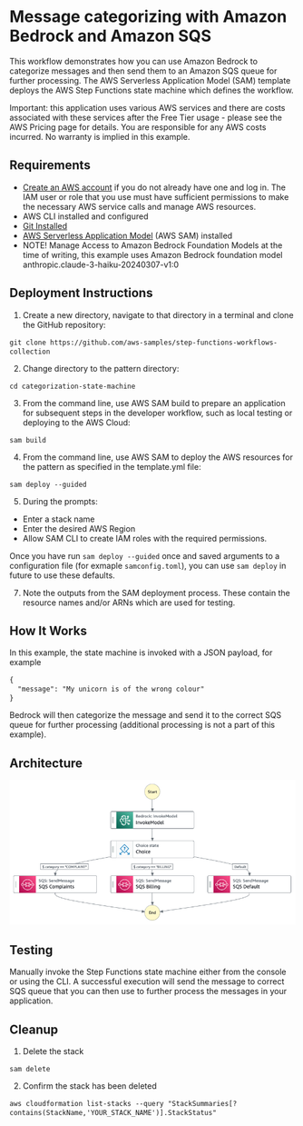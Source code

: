 # Message categorizing with Amazon Bedrock and Amazon SQS

This workflow demonstrates how you can use Amazon Bedrock to categorize messages and then send them to an Amazon SQS queue for further processing. The AWS Serverless Application Model (SAM) template deploys the AWS Step Functions state machine which defines the workflow. 

Important: this application uses various AWS services and there are costs associated with these services after the Free Tier usage - please see the AWS Pricing page for details. You are responsible for any AWS costs incurred. No warranty is implied in this example.

## Requirements

- [Create an AWS account](https://portal.aws.amazon.com/gp/aws/developer/registration/index.html) if you do not already have one and log in. The IAM user or role that you use must have sufficient permissions to make the necessary AWS service calls and manage AWS resources.
- AWS CLI installed and configured
- [Git Installed](https://git-scm.com/book/en/v2/Getting-Started-Installing-Git)
- [AWS Serverless Application Model](https://docs.aws.amazon.com/serverless-application-model/latest/developerguide/serverless-sam-cli-install.html) (AWS SAM) installed
- NOTE! Manage Access to Amazon Bedrock Foundation Models at the time of writing, this example uses Amazon Bedrock foundation model anthropic.claude-3-haiku-20240307-v1:0

## Deployment Instructions

1. Create a new directory, navigate to that directory in a terminal and clone the GitHub repository:

```
git clone https://github.com/aws-samples/step-functions-workflows-collection
```

2. Change directory to the pattern directory:

```
cd categorization-state-machine
```

3. From the command line, use AWS SAM build to prepare an application for subsequent steps in the developer workflow, such as local testing or deploying to the AWS Cloud:

```
sam build
```

4. From the command line, use AWS SAM to deploy the AWS resources for the pattern as specified in the template.yml file:

```
sam deploy --guided
```
5. During the prompts:

- Enter a stack name
- Enter the desired AWS Region
- Allow SAM CLI to create IAM roles with the required permissions.

Once you have run `sam deploy --guided` once and saved arguments to a configuration file (for exmaple `samconfig.toml`), you can use `sam deploy` in future to use these defaults.

7. Note the outputs from the SAM deployment process. These contain the resource names and/or ARNs which are used for testing.

## How It Works

In this example, the state machine is invoked with a JSON payload, for example

```
{
  "message": "My unicorn is of the wrong colour"
}
```

Bedrock will then categorize the message and send it to the correct SQS queue for further processing (additional processing is not a part of this example).

## Architecture

![architecture](resources/statemachine.png)

## Testing

Manually invoke the Step Functions state machine either from the console or using the CLI. A successful execution will send the message to correct SQS queue that you can then use to further process the messages in your application.

## Cleanup

1. Delete the stack

```
sam delete
```

2. Confirm the stack has been deleted

```
aws cloudformation list-stacks --query "StackSummaries[?contains(StackName,'YOUR_STACK_NAME')].StackStatus"
```
